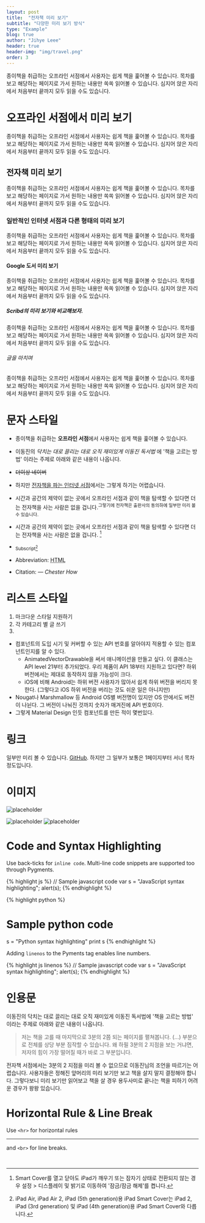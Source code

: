 ```yaml
---
layout: post
title:  "전자책 미리 보기"
subtitle: "다양한 미리 보기 방식"
type: "Example"
blog: true
author: "Jihye Leee"
header: true
header-img: "img/travel.png"
order: 3
---
```


종이책을 취급하는 오프라인 서점에서 사용자는 쉽게 책을 훑어볼 수 있습니다. 목차를 보고 해당하는 페이지로 가서 원하는 내용만 쏙쏙 읽어볼 수 있습니다. 심지어 앉은 자리에서 처음부터 끝까지 모두 읽을 수도 있습니다.

# 오프라인 서점에서 미리 보기

종이책을 취급하는 오프라인 서점에서 사용자는 쉽게 책을 훑어볼 수 있습니다. 목차를 보고 해당하는 페이지로 가서 원하는 내용만 쏙쏙 읽어볼 수 있습니다. 심지어 앉은 자리에서 처음부터 끝까지 모두 읽을 수도 있습니다.

## 전자책 미리 보기

종이책을 취급하는 오프라인 서점에서 사용자는 쉽게 책을 훑어볼 수 있습니다. 목차를 보고 해당하는 페이지로 가서 원하는 내용만 쏙쏙 읽어볼 수 있습니다. 심지어 앉은 자리에서 처음부터 끝까지 모두 읽을 수도 있습니다.

### 일반적인 인터넷 서점과 다른 형태의 미리 보기

종이책을 취급하는 오프라인 서점에서 사용자는 쉽게 책을 훑어볼 수 있습니다. 목차를 보고 해당하는 페이지로 가서 원하는 내용만 쏙쏙 읽어볼 수 있습니다. 심지어 앉은 자리에서 처음부터 끝까지 모두 읽을 수도 있습니다.

#### Google 도서 미리 보기

종이책을 취급하는 오프라인 서점에서 사용자는 쉽게 책을 훑어볼 수 있습니다. 목차를 보고 해당하는 페이지로 가서 원하는 내용만 쏙쏙 읽어볼 수 있습니다. 심지어 앉은 자리에서 처음부터 끝까지 모두 읽을 수도 있습니다.

##### Scribd의 미리 보기와 비교해보자.

종이책을 취급하는 오프라인 서점에서 사용자는 쉽게 책을 훑어볼 수 있습니다. 목차를 보고 해당하는 페이지로 가서 원하는 내용만 쏙쏙 읽어볼 수 있습니다. 심지어 앉은 자리에서 처음부터 끝까지 모두 읽을 수도 있습니다.

###### 글을 마치며

종이책을 취급하는 오프라인 서점에서 사용자는 쉽게 책을 훑어볼 수 있습니다. 목차를 보고 해당하는 페이지로 가서 원하는 내용만 쏙쏙 읽어볼 수 있습니다. 심지어 앉은 자리에서 처음부터 끝까지 모두 읽을 수도 있습니다.

# 문자 스타일
- 종이책을 취급하는 **오프라인 서점**에서 사용자는 쉽게 책을 훑어볼 수 있습니다.

- 이동진의 _닥치는 대로 끌리는 대로 오직 재미있게 이동진 독서법_ 에 '책을 고르는 방법' 이라는 주제로 아래와 같은 내용이 나옵니다.

- ~~더이상 네이버~~

- 하지만 <ins>전자책을 파는 인터넷 서점</ins>에서는 그렇게 하기는 어렵습니다.

- 시간과 공간의 제약이 없는 곳에서 오프라인 서점과 같이 책을 탐색할 수 있다면 더는 전자책을 사는 사람은 없을 겁니다.<sup>그렇기에 전자책은 출판사의 동의하에 일부만 미리 볼 수 있습니다.</sup>

- 시간과 공간의 제약이 없는 곳에서 오프라인 서점과 같이 책을 탐색할 수 있다면 더는 전자책을 사는 사람은 없을 겁니다. [^1]

  [^1]: Smart Cover를 열고 닫아도 iPad가 깨우기 또는 잠자기 상태로 전환되지 않는 경우 설정 > 디스플레이 및 밝기로 이동하여 '잠금/잠금 해제'를 켭니다.
  [^2]: iPad Air, iPad Air 2, iPad (5th generation)용 iPad Smart Cover는 iPad 2, iPad (3rd generation) 및 iPad (4th generation)용 iPad Smart Cover와 다릅니다.

- <sub>Subscript[^2]</sub>

- Abbreviation: <abbr title="HyperText Markup Language">HTML</abbr>

- Citation: <cite>&mdash; Chester How</cite>

# 리스트 스타일
1. 마크다운 스타일 지원하기
2. 각 카테고리 별 글 쓰기
3. ​

* 컴포넌트의 도입 시기 및 커버할 수 있는 API 번호를 알아야지 적용할 수 있는 컴포넌트인지를 알 수 있다.
  * AnimatedVectorDrawable을 써서 애니메이션을 만들고 싶다. 이 클래스는 API level 21부터 추가되었다. 우리 제품이 API 18부터 지원하고 있다면? 하위 버전에서는 제대로 동작하지 않을 가능성이 크다.
  * iOS에 비해 Android는 하위 버전 사용자가 많아서 쉽게 하위 버전을 버리지 못한다. (그렇다고 iOS 하위 버전을 버리는 것도 쉬운 일은 아니지만)
* Nougat나 Marshmallow 등 Android OS별 버전명이 있지만 OS 안에서도 버전이 나뉜다. 그 버전이 나눠진 것까지 숫자가 매겨진에 API 번호이다.
* 그렇게 Material Design 인듯 컴포넌트를 만든 적이 몇번있다.

# 링크
일부만 미리 볼 수 있습니다. [GitHub](https://github.com/chesterhow/tale). 하지만 그 일부가 보통은 1페이지부터 서너 목차 정도입니다. 

# 이미지
![placeholder](https://placehold.it/800x400 "Large example image")

![placeholder](https://placehold.it/400x200 "Medium example image")
![placeholder](https://placehold.it/200x200 "Small example image")

# Code and Syntax Highlighting
Use back-ticks for `inline code`. Multi-line code snippets are supported too through Pygments.

{% highlight js %}
// Sample javascript code
var s = "JavaScript syntax highlighting";
alert(s);
{% endhighlight %}

{% highlight python %}
# Sample python code
s = "Python syntax highlighting"
print s
{% endhighlight %}

Adding `linenos` to the Pyments tag enables line numbers.

{% highlight js  linenos %}
// Sample javascript code
var s = "JavaScript syntax highlighting";
alert(s);
{% endhighlight %}

# 인용문

이동진의 닥치는 대로 끌리는 대로 오직 재미있게 이동진 독서법에 '책을 고르는 방법' 이라는 주제로 아래와 같은 내용이 나옵니다.

> 저는 책을 고를 때 마지막으로 3분의 2쯤 되는 페이지를 펼쳐봅니다. (…) 부분으로 전체를 상당 부분 짐작할 수 있습니다. 왜 하필 3분의 2 지점을 보는 거냐면, 저자의 힘이 가장 떨어질 때가 바로 그 부분입니다.

전자책 서점에서는 3분의 2 지점을 미리 볼 수 없으므로 이동진님의 조언을 따르기는 어렵습니다. 사용자들은 정해진 앞머리의 미리 보기만 보고 책을 살지 말지 결정해야 합니다. 그렇다보니 미리 보기만 읽어보고 책을 살 경우 용두사미로 끝나는 책을 피하기 어려운 경우가 왕왕 있습니다.

# Horizontal Rule & Line Break

Use `<hr>` for horizontal rules

<hr>

and `<br>` for line breaks.

<br>
